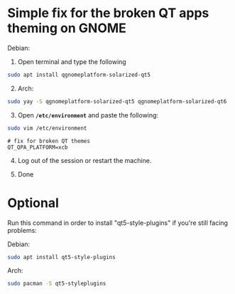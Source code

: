 # Simple fix for the broken QT apps theming on GNOME

Debian:

1. Open terminal and type the following

```bash
sudo apt install qgnomeplatform-solarized-qt5
```

2. Arch:

```bash
sudo yay -S qgnomeplatform-solarized-qt5 qgnomeplatform-solarized-qt6
```
3. Open **`/etc/environment`** and paste the following:

```bash
sudo vim /etc/environment
```

```plaintext
# fix for broken QT themes
QT_QPA_PLATFORM=xcb
```
4. Log out of the session or restart the machine.

5. Done

# Optional

Run this command in order to install "qt5-style-plugins" if you're still facing problems:

Debian:
```bash
sudo apt install qt5-style-plugins
```
Arch:
```bash
sudo pacman -S qt5-styleplugins
```
